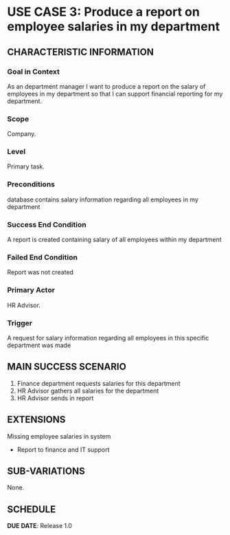 # USE CASE 3: Produce a report on employee salaries in my department

## CHARACTERISTIC INFORMATION

### Goal in Context
As an department manager I want to produce a report on the salary of employees in my department so that I can support financial reporting for my department.

### Scope

Company.

### Level

Primary task.

### Preconditions
database contains salary information regarding all employees in my department

### Success End Condition
A report is created containing salary of all employees within my department

### Failed End Condition
Report was not created

### Primary Actor

HR Advisor.

### Trigger

A request for salary information regarding all employees in this specific department was made

## MAIN SUCCESS SCENARIO

1. Finance department requests salaries for this department
2. HR Advisor gathers all salaries for the department
3. HR Advisor sends in report

## EXTENSIONS
Missing employee salaries in system
  - Report to finance and IT support

## SUB-VARIATIONS

None.

## SCHEDULE

**DUE DATE**: Release 1.0
